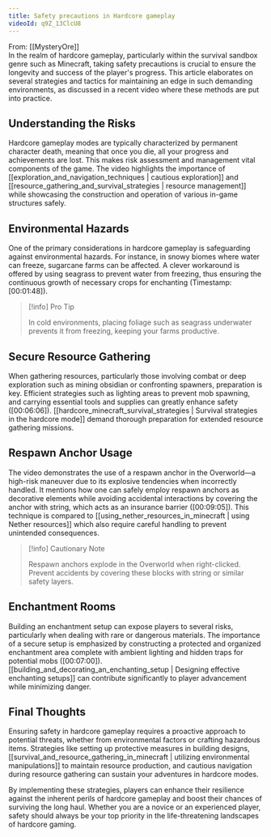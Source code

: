 ```yaml
---
title: Safety precautions in Hardcore gameplay
videoId: q9Z_13ClcU8
---
```


From: [[MysteryOre]] <br/> 
In the realm of hardcore gameplay, particularly within the survival sandbox genre such as Minecraft, taking safety precautions is crucial to ensure the longevity and success of the player's progress. This article elaborates on several strategies and tactics for maintaining an edge in such demanding environments, as discussed in a recent video where these methods are put into practice.

## Understanding the Risks

Hardcore gameplay modes are typically characterized by permanent character death, meaning that once you die, all your progress and achievements are lost. This makes risk assessment and management vital components of the game. The video highlights the importance of [[exploration_and_navigation_techniques | cautious exploration]] and [[resource_gathering_and_survival_strategies | resource management]] while showcasing the construction and operation of various in-game structures safely.

## Environmental Hazards

One of the primary considerations in hardcore gameplay is safeguarding against environmental hazards. For instance, in snowy biomes where water can freeze, sugarcane farms can be affected. A clever workaround is offered by using seagrass to prevent water from freezing, thus ensuring the continuous growth of necessary crops for enchanting (Timestamp: <a class="yt-timestamp" data-t="00:01:48">[00:01:48]</a>).

> [!info] Pro Tip
> 
> In cold environments, placing foliage such as seagrass underwater prevents it from freezing, keeping your farms productive.

## Secure Resource Gathering

When gathering resources, particularly those involving combat or deep exploration such as mining obsidian or confronting spawners, preparation is key. Efficient strategies such as lighting areas to prevent mob spawning, and carrying essential tools and supplies can greatly enhance safety (<a class="yt-timestamp" data-t="00:06:06">[00:06:06]</a>). [[hardcore_minecraft_survival_strategies | Survival strategies in the hardcore mode]] demand thorough preparation for extended resource gathering missions.

## Respawn Anchor Usage

The video demonstrates the use of a respawn anchor in the Overworld—a high-risk maneuver due to its explosive tendencies when incorrectly handled. It mentions how one can safely employ respawn anchors as decorative elements while avoiding accidental interactions by covering the anchor with string, which acts as an insurance barrier (<a class="yt-timestamp" data-t="00:09:05">[00:09:05]</a>). This technique is compared to [[using_nether_resources_in_minecraft | using Nether resources]] which also require careful handling to prevent unintended consequences.

> [!info] Cautionary Note
> 
> Respawn anchors explode in the Overworld when right-clicked. Prevent accidents by covering these blocks with string or similar safety layers.

## Enchantment Rooms

Building an enchantment setup can expose players to several risks, particularly when dealing with rare or dangerous materials. The importance of a secure setup is emphasized by constructing a protected and organized enchantment area complete with ambient lighting and hidden traps for potential mobs (<a class="yt-timestamp" data-t="00:07:00">[00:07:00]</a>). [[building_and_decorating_an_enchanting_setup | Designing effective enchanting setups]] can contribute significantly to player advancement while minimizing danger.

## Final Thoughts

Ensuring safety in hardcore gameplay requires a proactive approach to potential threats, whether from environmental factors or crafting hazardous items. Strategies like setting up protective measures in building designs, [[survival_and_resource_gathering_in_minecraft | utilizing environmental manipulations]] to maintain resource production, and cautious navigation during resource gathering can sustain your adventures in hardcore modes.

By implementing these strategies, players can enhance their resilience against the inherent perils of hardcore gameplay and boost their chances of surviving the long haul. Whether you are a novice or an experienced player, safety should always be your top priority in the life-threatening landscapes of hardcore gaming.